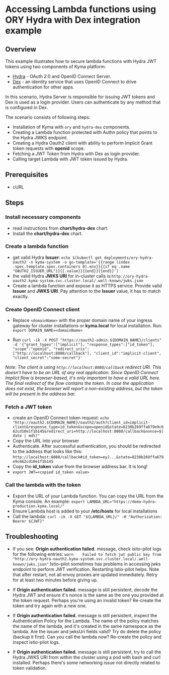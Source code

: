 # Accessing Lambda functions using ORY Hydra with Dex integration example

## Overview

This example illustrates how to secure lambda functions with Hydra JWT tokens using two components of Kyma platform:
- [Hydra](https://www.ory.sh/docs/hydra/) - OAuth 2.0 and OpenID Connect Server.
- [Dex](https://github.com/dexidp/dex) - an identity service that uses OpenID Connect to drive authentication for other apps.

In this scenario, Hydra Server is responsible for issuing JWT tokens and Dex is used as a login provider. Users can authenticate by any method that is configured in Dex.

The scenario consists of following steps:

- Installation of Kyma with `ory`  and `hydra-dex` components.
- Creating a Lambda function protected with Authn policy that points to the Hydra JWKS endpoint.
- Creating a Hydra Oauth2 client with ability to perform Implicit Grant token requests with **openid** scope.
- Fetching a JWT Token from Hydra with Dex as login provider.
- Calling target Lambda with JWT token issued by Hydra.

## Prerequisites
- cURL

## Steps

### Install necessary components
- read instructions from **chart/hydra-dex** chart.
- Install the **chart/hydra-dex** chart.

### Create a lambda function


 - get valid Hydra **Issuer**: `echo $(kubectl get deployments/ory-hydra-oauth2 -n kyma-system -o go-template='{{range (index .spec.template.spec.containers 0).env}}{{if eq .name "OAUTH2_ISSUER_URL"}}{{.value}}{{end}}{{end}}')`
 - the valid Hydra **JWKS URI** for in-cluster calls is:`http://ory-hydra-oauth2.kyma-system.svc.cluster.local/.well-known/jwks.json`
 - Create a lambda function and expose it as HTTPS service. Provide valid **Issuer** and **JWKS URI**. Pay attention to the **Issuer** value, it has to match exactly.


### Create OpenID Connect client



* Replace `<domainName>` with the proper domain name of your ingress gateway for cluster installations or **kyma.local** for local installation.
  Run:  `export DOMAIN_NAME=<domainName>`

* Run  `curl -ik -X POST "https://oauth2-admin.${DOMAIN_NAME}/clients" -d '{"grant_types":["implicit"], "response_types":["id_token"], "scope":"openid", "redirect_uris":["http://localhost:8080/callback"], "client_id":"implicit-client", "client_secret":"some-secret"}'`

_Note: The client is using `http://localhost:8080/callback` redirect URI. This doesn't have to be an URL of any real application. Since OpenID Connect Implict flow is browser-based, it's only important to have a valid URL here. The final redirect of the flow contains the token. In case the application does not exist, the browser will report a non-existing address, but the token will be present in the address bar._

### Fetch a JWT token
* create an OpenID Connect token request: `echo "http://oauth2.${DOMAIN_NAME}/oauth2/auth?client_id=implicit-client&response_type=id_token&scope=openid&state=8230b269ffa679e9c662cd10e1f1b145&redirect_uri=http://localhost:8080/callback&nonce=$(date | md5)"`
* Copy the URL into your browser
* Authenticate. After successful authentication, you should be redirected to the address that looks like this: `http://localhost:8080/callback#id_token=eyJ...&state=8230b269ffa679e9c662cd10e1f1b145`
* Copy the **id_token** value from the browser address bar. It is long!
* `export JWT=<copied id_token value>`

### Call the lambda with the token

* Export the URL of your Lambda function.  You can copy the URL from the Kyma console. An example: `export LAMBDA_URL="https://demo-hydra-production.kyma.local/"`
* Ensure Lambda host is added to your **/etc/hosts** for local installations
* Call the lambda: `curl -ik -X GET "${LAMBDA_URL}/" -H "Authorization: Bearer ${JWT}"`



## Troubleshooting

- If you see: **Origin authentication failed.** message, check isito-pilot logs for the following entries:
  `warn    Failed to fetch jwt public key from "http://ory-hydra-oauth2.kyma-system.svc.cluster.local/.well-known/jwks.json"`
Istio-pilot sometimes has problems in accessing jwks endpoint to perform JWT verification. Restarting Istio-pilot helps. Note that after restart, not all envoy proxies are updated immediately. Retry for at least two minutes before giving up.

- If **Origin authentication failed.** message is still persistent, decode the Hydra JWT and ensure it's nonce is the same as the one you provided at the token request. Perhaps you're using an invalid token? Re-create the token and try again with a new one.

- If **Origin authentication failed.** message is still persistent, inspect the Authentication Policy for the Lambda. The name of the policy matches the name of the lambda, and it's created in the same namespace as the lambda. Are the issuer and jwksUri fields valid? Try do delete the policy (backup it first). Can you call the lambda now? Re-create the policy and inspect istio-pilot logs.

- If **Origin authentication failed.** message is still persistent, try to call the Hydra JWKS URI from within the cluster using a pod with bash and curl installed. Perhaps there's some networking issue not directly related to token validation.

